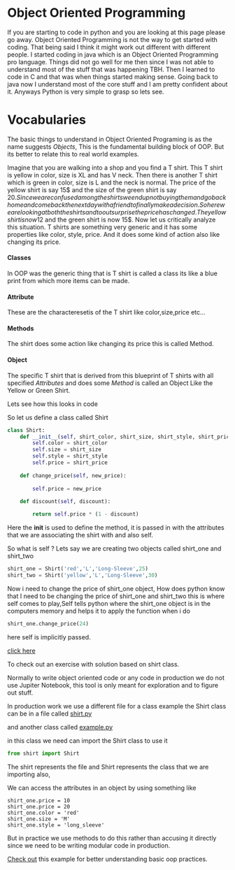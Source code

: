# Object Oriented Programming
If you are starting to code in python and you are looking at this page please go away. Object Oriented Programming is not the way to get started with coding. That being said I think it might work out different with different people. I started coding in java which is an Object Oriented Programming pro language. Things did not go well for me then since I was not able to understand most of the stuff that was happening TBH. Then I learned to code in C and that was when things started making sense. Going back to java now I understand most of the core stuff and I am pretty confident about it. Anyways Python is very simple to grasp so lets see.

# Vocabularies
The basic things to understand in Object Oriented Programing is as the name suggests _Objects_, This is the fundamental building block of OOP. But its better to relate this to real world examples.

Imagine that you are walking into a shop and you find a T shirt. This T shirt is yellow in color, size is XL and has V neck. Then there is another T shirt which is green in color, size is L and the neck is normal. The price of the yellow shirt is say 15$ and the size of the green shirt is say 20$. Since we are confused among the shirts we end up not buying them and go back home and come back the next day with a friend to finally make a decision. So here we are looking at both the shirts and to out surprise the price has changed. The yellow shirt is now 12$ and the green shirt is now 15$. Now let us critically analyze this situation. T shirts are something very generic and it has some properties like color, style, price. And it does some kind of action also like changing its price. 
#### Classes
In OOP was the generic thing that is T shirt is called a class its like a blue print from which more items can be made.
#### Attribute
These are the characteresetis of the T shirt like color,size,price etc...
#### Methods
The shirt does some action like changing its price this is called Method.
#### Object
The specific T shirt that is derived from this blueprint of T shirts with all specified _Attributes_ and does some _Method_ is called an Object Like the Yellow or Green Shirt.

Lets see how this looks in code

So let us define a class called Shirt

```python
class Shirt:
    def __init__(self, shirt_color, shirt_size, shirt_style, shirt_price):
        self.color = shirt_color
        self.size = shirt_size
        self.style = shirt_style
        self.price = shirt_price
    
    def change_price(self, new_price):
    
        self.price = new_price
        
    def discount(self, discount):

        return self.price * (1 - discount)
```

Here the __init__ is used to define the method, it is passed in with the attributes that we are associating the shirt with and also self.

So what is self ?
Lets say we are creating two objects called shirt_one and shirt_two

``` python
shirt_one = Shirt('red','L','Long-Sleeve',25)
shirt_two = Shirt('yellow','L','Long-Sleeve',30)
```

Now i need to change the price of shirt_one object, How does python know that I need to be changing the price of shirt_one and shirt_two this is where self comes to play,Self tells python where the shirt_one object is in the computers memory and helps it to apply the function when i do
``` python 
shirt_one.change_price(24)
```
here self is implicitly passed.

[click here](https://github.com/abhijitramesh/script-rattler/blob/master/Object_Oriented_Programing/shirt_exercise.ipynb)

To check out an exercise with solution based on shirt class.

Normally to write object oriented code or any code in production we do not use Jupiter Notebook, this tool is only meant for exploration and to figure out stuff. 

In production work we use a different file for a class example the Shirt class can be in a file called [shirt.py](https://github.com/abhijitramesh/script-rattler/blob/master/Object_Oriented_Programing/shirt.py)

and another class called [example.py](https://github.com/abhijitramesh/script-rattler/blob/master/Object_Oriented_Programing/example.py)

in this class we need can import the Shirt class to use it 

```python
from shirt import Shirt
```

The shirt represents the file and Shirt represents the class that we are importing also,

We can access the attributes in an object by using something like

```pyton
shirt_one.price = 10
shirt_one.price = 20
shirt_one.color = 'red'
shirt_one.size = 'M'
shirt_one.style = 'long_sleeve'
```

But in practice we use methods to do this rather than accusing it directly since we need to be writing modular code in production.

[Check out](https://github.com/abhijitramesh/script-rattler/blob/master/Object_Oriented_Programing/salesman.ipynb) this example for better understanding basic oop practices.